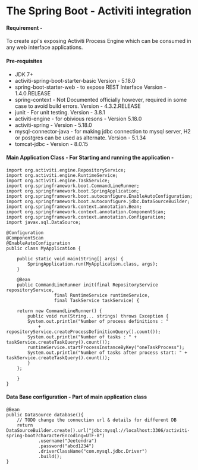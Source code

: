 # The Spring Boot - Activiti integration

#### Requirement - 
To create api's exposing Activiti Process Engine which can be consumed in any web interface applications.

#### Pre-requisites 
 - JDK 7+
 - activiti-spring-boot-starter-basic Version - 5.18.0
 - spring-boot-starter-web - to expose REST Interface Version - 1.4.0.RELEASE
 - spring-context - Not Documented officially however, required in some case to avoid build errors. Version - 4.3.2.RELEASE
 - junit - For unit testing. Version - 3.8.1
 - activiti-engine - for obivious resons - Version 5.18.0
 - activiti-spring - Version - 5.18.0
 - mysql-connector-java - for making jdbc connection to mysql server, H2 or postgres can be used as alternate. Version - 5.1.34
 - tomcat-jdbc - Version - 8.0.15


#### Main Application Class - For Starting and running the application -

    
	import org.activiti.engine.RepositoryService;
	import org.activiti.engine.RuntimeService;
	import org.activiti.engine.TaskService;
	import org.springframework.boot.CommandLineRunner;
	import org.springframework.boot.SpringApplication;
	import org.springframework.boot.autoconfigure.EnableAutoConfiguration;
	import org.springframework.boot.autoconfigure.jdbc.DataSourceBuilder;
	import org.springframework.context.annotation.Bean;
	import org.springframework.context.annotation.ComponentScan;
	import org.springframework.context.annotation.Configuration;
	import javax.sql.DataSource;

	@Configuration
	@ComponentScan
	@EnableAutoConfiguration
	public class MyApplication {

		public static void main(String[] args) {
			SpringApplication.run(MyApplication.class, args);
		}

		@Bean
	    public CommandLineRunner init(final RepositoryService repositoryService,
					  final RuntimeService runtimeService,
					  final TaskService taskService) {

		return new CommandLineRunner() {
		    public void run(String... strings) throws Exception {
			System.out.println("Number of process definitions : "
				+ repositoryService.createProcessDefinitionQuery().count());
			System.out.println("Number of tasks : " + taskService.createTaskQuery().count());
			runtimeService.startProcessInstanceByKey("oneTaskProcess");
			System.out.println("Number of tasks after process start: " + taskService.createTaskQuery().count());
		    }
		};

	    }	
	}
    

#### Data Base configuration - Part of main application class

    
	@Bean
	public DataSource database(){
		// TODO change the connection url & details for different DB
		return DataSourceBuilder.create().url("jdbc:mysql://localhost:3306/activiti-spring-boot?characterEncoding=UTF-8")
				.username("Jeetendra")
				.password("abcd1234")
				.driverClassName("com.mysql.jdbc.Driver")
				.build();
	}
    

